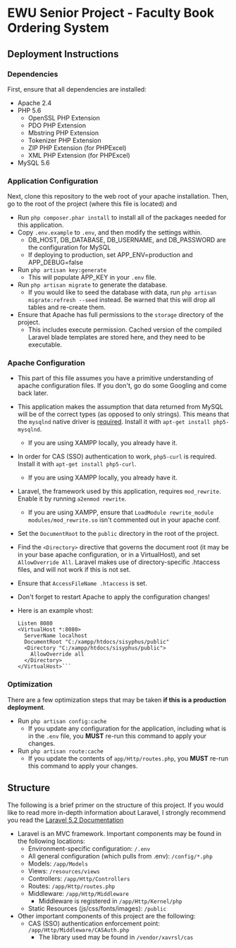 # EWU Senior Project - Faculty Book Ordering System


## Deployment Instructions

### Dependencies
First, ensure that all dependencies are installed:

* Apache 2.4
* PHP 5.6
    * OpenSSL PHP Extension
    * PDO PHP Extension
    * Mbstring PHP Extension
    * Tokenizer PHP Extension
    * ZIP PHP Extension (for PHPExcel)
    * XML PHP Extension (for PHPExcel)
* MySQL 5.6

### Application Configuration
Next, clone this repository to the web root of your apache installation. Then, go to the root of the project (where this file is located) and

* Run `php composer.phar install` to install all of the packages needed for this application.
* Copy `.env.example` to `.env`, and then modify the settings within.
    * DB_HOST, DB_DATABASE, DB_USERNAME, and DB_PASSWORD are the configuration for MySQL
    * If deploying to production, set APP_ENV=production and APP_DEBUG=false
* Run `php artisan key:generate`
    * This will populate APP_KEY in your `.env` file.
* Run `php artisan migrate` to generate the database.
    * If you would like to seed the database with data, run `php artisan migrate:refresh --seed` instead. Be warned that this will drop all tables and re-create them.
* Ensure that Apache has full permissions to the `storage` directory of the project.
    * This includes execute permission. Cached version of the compiled Laravel blade templates are stored here, and they need to be executable.

### Apache Configuration

* This part of this file assumes you have a primitive understanding of apache configuration files. If you don't, go do some Googling and come back later.
* This application makes the assumption that data returned from MySQL will be of the correct types (as opposed to only strings). This means that the `mysqlnd` native driver is [required](http://stackoverflow.com/questions/5323146/mysql-integer-field-is-returned-as-string-in-php). Install it with `apt-get install php5-mysqlnd`.
    * If you are using XAMPP locally, you already have it.
* In order for CAS (SSO) authentication to work, `php5-curl` is required. Install it with `apt-get install php5-curl`.
    * If you are using XAMPP locally, you already have it.
* Laravel, the framework used by this application, requires `mod_rewrite`. Enable it by running `a2enmod rewrite`.
    * If you are using XAMPP, ensure that `LoadModule rewrite_module modules/mod_rewrite.so` isn't commented out in your apache conf.
* Set the `DocumentRoot` to the `public` directory in the root of the project.
* Find the `<Directory>` directive that governs the document root (it may be in your base apache configuration, or in a VirtualHost), and set `AllowOverride All`. Laravel makes use of directory-specific .htaccess files, and will not work if this is not set.
* Ensure that `AccessFileName .htaccess` is set.
* Don't forget to restart Apache to apply the configuration changes!
* Here is an example vhost:

    ```
    Listen 8080
    <VirtualHost *:8080>
      ServerName localhost
      DocumentRoot "C:/xampp/htdocs/sisyphus/public"
      <Directory "C:/xampp/htdocs/sisyphus/public">
        AllowOverride all
      </Directory>
    </VirtualHost>```
    
### Optimization
There are a few optimization steps that may be taken **if this is a production deployment**.

* Run `php artisan config:cache`
    * If you update any configuration for the application, including what is in the `.env` file, you **MUST** re-run this command to apply your changes.
* Run `php artisan route:cache`
    * If you update the contents of `app/Http/routes.php`, you **MUST** re-run this command to apply your changes.
    
    
## Structure
The following is a brief primer on the structure of this project. If you would like to read more in-depth information about Laravel, I strongly recommend you read the [Laravel 5.2 Documentation](http://laravel.com/docs/5.2)

* Laravel is an MVC framework. Important components may be found in the following locations:
    * Environment-specific configuration: `/.env`
    * All general configuration (which pulls from .env): `/config/*.php`
    * Models: `/app/Models`
    * Views: `/resources/views`
    * Controllers: `/app/Http/Controllers`
    * Routes: `/app/Http/routes.php`
    * Middleware: `/app/Http/Middleware`
        * Middleware is registered in `/app/Http/Kernel/php`
    * Static Resources (js/css/fonts/images): `/public`
* Other important components of this project are the following:
    * CAS (SSO) authentication enforcement point: `/app/Http/Middleware/CASAuth.php`
        * The library used may be found in `/vendor/xavrsl/cas`
    